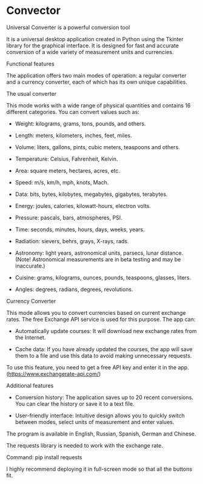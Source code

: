 # Convector
Universal Converter is a powerful conversion tool

It is a universal desktop application created in Python using the Tkinter library for the graphical interface. It is designed for fast and accurate conversion of a wide variety of measurement units and currencies.

Functional features

The application offers two main modes of operation: a regular converter and a currency converter, each of which has its own unique capabilities.

The usual converter

This mode works with a wide range of physical quantities and contains 16 different categories. You can convert values such as:

* Weight: kilograms, grams, tons, pounds, and others.

* Length: meters, kilometers, inches, feet, miles.

* Volume: liters, gallons, pints, cubic meters, teaspoons and others.

* Temperature: Celsius, Fahrenheit, Kelvin.

* Area: square meters, hectares, acres, etc.

* Speed: m/s, km/h, mph, knots, Mach.

* Data: bits, bytes, kilobytes, megabytes, gigabytes, terabytes.

* Energy: joules, calories, kilowatt-hours, electron volts.

* Pressure: pascals, bars, atmospheres, PSI.

* Time: seconds, minutes, hours, days, weeks, years.

* Radiation: sievers, behrs, grays, X-rays, rads.

* Astronomy: light years, astronomical units, parsecs, lunar distance. (Note! Astronomical measurements are in beta testing and may be inaccurate.)

* Cuisine: grams, kilograms, ounces, pounds, teaspoons, glasses, liters.

* Angles: degrees, radians, degrees, revolutions.

Currency Converter

This mode allows you to convert currencies based on current exchange rates. The free Exchange API service is used for this purpose. The app can:

* Automatically update courses: It will download new exchange rates from the Internet.

* Cache data: If you have already updated the courses, the app will save them to a file and use this data to avoid making unnecessary requests.

To use this feature, you need to get a free API key and enter it in the app.
(https://www.exchangerate-api.com/)

Additional features

* Conversion history: The application saves up to 20 recent conversions. You can clear the history or save it to a text file.

* User-friendly interface: Intuitive design allows you to quickly switch between modes, select units of measurement and enter values.

The program is available in English, Russian, Spanish, German and Chinese.

The requests library is needed to work with the exchange rate.

Command: pip install requests

I highly recommend deploying it in full-screen mode so that all the buttons fit.

